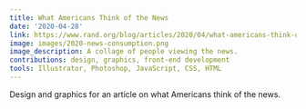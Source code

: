 ```yaml
---
title: What Americans Think of the News
date: '2020-04-28'
link: https://www.rand.org/blog/articles/2020/04/what-americans-think-of-the-news--and-what-that-means.html
image: images/2020-news-consumption.png
image_description: A collage of people viewing the news.
contributions: design, graphics, front-end development
tools: Illustrator, Photoshop, JavaScript, CSS, HTML
---
```


Design and graphics for an article on what Americans think of the news.